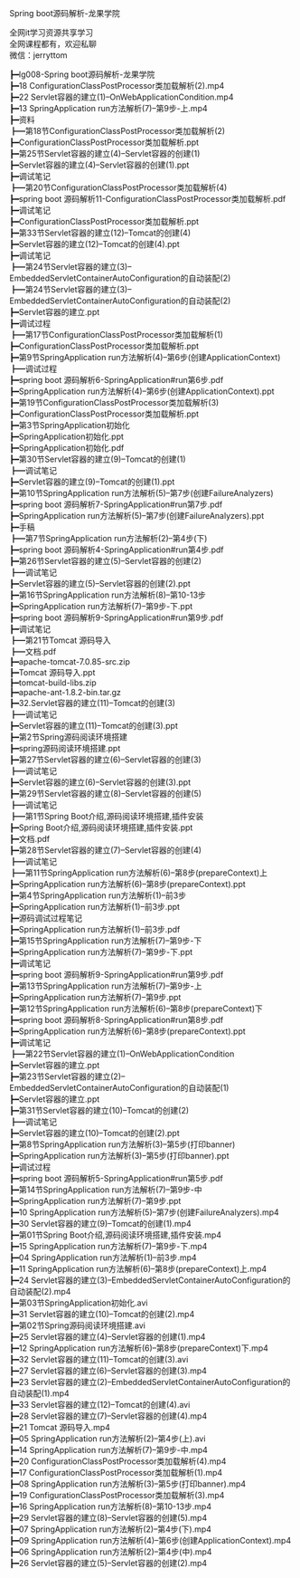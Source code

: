 Spring boot源码解析-龙果学院

全网it学习资源共享学习<br>全网课程都有，欢迎私聊<br>微信：jerryttom<br>

┣━lg008-Spring boot源码解析-龙果学院<br> ┣━18 ConfigurationClassPostProcessor类加载解析(2).mp4<br> ┣━22 Servlet容器的建立(1)–OnWebApplicationCondition.mp4<br> ┣━13 SpringApplication run方法解析(7)–第9步-上.mp4<br> ┣━资料<br> ┣━第18节ConfigurationClassPostProcessor类加载解析(2)<br> ┣━ConfigurationClassPostProcessor类加载解析.ppt<br> ┣━第25节Servlet容器的建立(4)–Servlet容器的创建(1)<br> ┣━Servlet容器的建立(4)–Servlet容器的创建(1).ppt<br> ┣━调试笔记<br> ┣━第20节ConfigurationClassPostProcessor类加载解析(4)<br> ┣━spring boot 源码解析11-ConfigurationClassPostProcessor类加载解析.pdf<br> ┣━调试笔记<br> ┣━ConfigurationClassPostProcessor类加载解析.ppt<br> ┣━第33节Servlet容器的建立(12)–Tomcat的创建(4)<br> ┣━Servlet容器的建立(12)–Tomcat的创建(4).ppt<br> ┣━调试笔记<br> ┣━第24节Servlet容器的建立(3)–EmbeddedServletContainerAutoConfiguration的自动装配(2)<br> ┣━第24节Servlet容器的建立(3)–EmbeddedServletContainerAutoConfiguration的自动装配(2)<br> ┣━Servlet容器的建立.ppt<br> ┣━调试过程<br> ┣━第17节ConfigurationClassPostProcessor类加载解析(1)<br> ┣━ConfigurationClassPostProcessor类加载解析.ppt<br> ┣━第9节SpringApplication run方法解析(4)–第6步(创建ApplicationContext)<br> ┣━调试过程<br> ┣━spring boot 源码解析6-SpringApplication#run第6步.pdf<br> ┣━SpringApplication run方法解析(4)–第6步(创建ApplicationContext).ppt<br> ┣━第19节ConfigurationClassPostProcessor类加载解析(3)<br> ┣━ConfigurationClassPostProcessor类加载解析.ppt<br> ┣━第3节SpringApplication初始化<br> ┣━SpringApplication初始化.ppt<br> ┣━SpringApplication初始化.pdf<br> ┣━第30节Servlet容器的建立(9)–Tomcat的创建(1)<br> ┣━调试笔记<br> ┣━Servlet容器的建立(9)–Tomcat的创建(1).ppt<br> ┣━第10节SpringApplication run方法解析(5)–第7步(创建FailureAnalyzers)<br> ┣━spring boot 源码解析7-SpringApplication#run第7步.pdf<br> ┣━SpringApplication run方法解析(5)–第7步(创建FailureAnalyzers).ppt<br> ┣━手稿<br> ┣━第7节SpringApplication run方法解析(2)–第4步(下)<br> ┣━spring boot 源码解析4-SpringApplication#run第4步.pdf<br> ┣━第26节Servlet容器的建立(5)–Servlet容器的创建(2)<br> ┣━调试笔记<br> ┣━Servlet容器的建立(5)–Servlet容器的创建(2).ppt<br> ┣━第16节SpringApplication run方法解析(8)–第10-13步<br> ┣━SpringApplication run方法解析(7)–第9步-下.ppt<br> ┣━spring boot 源码解析9-SpringApplication#run第9步.pdf<br> ┣━调试笔记<br> ┣━第21节Tomcat 源码导入<br> ┣━文档.pdf<br> ┣━apache-tomcat-7.0.85-src.zip<br> ┣━Tomcat 源码导入.ppt<br> ┣━tomcat-build-libs.zip<br> ┣━apache-ant-1.8.2-bin.tar.gz<br> ┣━32.Servlet容器的建立(11)–Tomcat的创建(3)<br> ┣━调试笔记<br> ┣━Servlet容器的建立(11)–Tomcat的创建(3).ppt<br> ┣━第2节Spring源码阅读环境搭建<br> ┣━spring源码阅读环境搭建.ppt<br> ┣━第27节Servlet容器的建立(6)–Servlet容器的创建(3)<br> ┣━调试笔记<br> ┣━Servlet容器的建立(6)–Servlet容器的创建(3).ppt<br> ┣━第29节Servlet容器的建立(8)–Servlet容器的创建(5)<br> ┣━调试笔记<br> ┣━第1节Spring Boot介绍,源码阅读环境搭建,插件安装<br> ┣━Spring Boot介绍,源码阅读环境搭建,插件安装.ppt<br> ┣━文档.pdf<br> ┣━第28节Servlet容器的建立(7)–Servlet容器的创建(4)<br> ┣━调试笔记<br> ┣━第11节SpringApplication run方法解析(6)–第8步(prepareContext)上<br> ┣━SpringApplication run方法解析(6)–第8步(prepareContext).ppt<br> ┣━第4节SpringApplication run方法解析(1)–前3步<br> ┣━SpringApplication run方法解析(1)–前3步.ppt<br> ┣━源码调试过程笔记<br> ┣━SpringApplication run方法解析(1)–前3步.pdf<br> ┣━第15节SpringApplication run方法解析(7)–第9步-下<br> ┣━SpringApplication run方法解析(7)–第9步-下.ppt<br> ┣━调试笔记<br> ┣━spring boot 源码解析9-SpringApplication#run第9步.pdf<br> ┣━第13节SpringApplication run方法解析(7)–第9步-上<br> ┣━SpringApplication run方法解析(7)–第9步.ppt<br> ┣━第12节SpringApplication run方法解析(6)–第8步(prepareContext)下<br> ┣━spring boot 源码解析8-SpringApplication#run第8步.pdf<br> ┣━SpringApplication run方法解析(6)–第8步(prepareContext).ppt<br> ┣━调试笔记<br> ┣━第22节Servlet容器的建立(1)–OnWebApplicationCondition<br> ┣━Servlet容器的建立.ppt<br> ┣━第23节Servlet容器的建立(2)–EmbeddedServletContainerAutoConfiguration的自动装配(1)<br> ┣━Servlet容器的建立.ppt<br> ┣━第31节Servlet容器的建立(10)–Tomcat的创建(2)<br> ┣━调试笔记<br> ┣━Servlet容器的建立(10)–Tomcat的创建(2).ppt<br> ┣━第8节SpringApplication run方法解析(3)–第5步(打印banner)<br> ┣━SpringApplication run方法解析(3)–第5步(打印banner).ppt<br> ┣━调试过程<br> ┣━spring boot 源码解析5-SpringApplication#run第5步.pdf<br> ┣━第14节SpringApplication run方法解析(7)–第9步-中<br> ┣━SpringApplication run方法解析(7)–第9步.ppt<br> ┣━10 SpringApplication run方法解析(5)–第7步(创建FailureAnalyzers).mp4<br> ┣━30 Servlet容器的建立(9)–Tomcat的创建(1).mp4<br> ┣━第01节Spring Boot介绍,源码阅读环境搭建,插件安装.mp4<br> ┣━15 SpringApplication run方法解析(7)–第9步-下.mp4<br> ┣━04 SpringApplication run方法解析(1)–前3步.mp4<br> ┣━11 SpringApplication run方法解析(6)–第8步(prepareContext)上.mp4<br> ┣━24 Servlet容器的建立(3)–EmbeddedServletContainerAutoConfiguration的自动装配(2).mp4<br> ┣━第03节SpringApplication初始化.avi<br> ┣━31 Servlet容器的建立(10)–Tomcat的创建(2).mp4<br> ┣━第02节Spring源码阅读环境搭建.avi<br> ┣━25 Servlet容器的建立(4)–Servlet容器的创建(1).mp4<br> ┣━12 SpringApplication run方法解析(6)–第8步(prepareContext)下.mp4<br> ┣━32 Servlet容器的建立(11)–Tomcat的创建(3).avi<br> ┣━27 Servlet容器的建立(6)–Servlet容器的创建(3).mp4<br> ┣━23 Servlet容器的建立(2)–EmbeddedServletContainerAutoConfiguration的自动装配(1).mp4<br> ┣━33 Servlet容器的建立(12)–Tomcat的创建(4).avi<br> ┣━28 Servlet容器的建立(7)–Servlet容器的创建(4).mp4<br> ┣━21 Tomcat 源码导入.mp4<br> ┣━05 SpringApplication run方法解析(2)–第4步(上).avi<br> ┣━14 SpringApplication run方法解析(7)–第9步-中.mp4<br> ┣━20 ConfigurationClassPostProcessor类加载解析(4).mp4<br> ┣━17 ConfigurationClassPostProcessor类加载解析(1).mp4<br> ┣━08 SpringApplication run方法解析(3)–第5步(打印banner).mp4<br> ┣━19 ConfigurationClassPostProcessor类加载解析(3).mp4<br> ┣━16 SpringApplication run方法解析(8)–第10-13步.mp4<br> ┣━29 Servlet容器的建立(8)–Servlet容器的创建(5).mp4<br> ┣━07 SpringApplication run方法解析(2)–第4步(下).mp4<br> ┣━09 SpringApplication run方法解析(4)–第6步(创建ApplicationContext).mp4<br> ┣━06 SpringApplication run方法解析(2)–第4步(中).mp4<br> ┣━26 Servlet容器的建立(5)–Servlet容器的创建(2).mp4